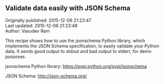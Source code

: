 ## Validate data easily with JSON Schema  
Originally published: 2015-12-06 21:23:47  
Last updated: 2015-12-06 21:23:48  
Author: Vasudev Ram  
  
This recipe shows how to use the jsonschema Python library, which implements the JSON Schema specification, to easily validate your Python data. It sends good output to stdout and bad output to stderr, for demo purposes.

jsonschema Python library: https://pypi.python.org/pypi/jsonschema

JSON Schema: http://json-schema.org/
